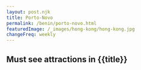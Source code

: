 ```yaml
---
layout: post.njk
title: Porto-Novo
permalink: /benin/porto-novo.html
featuredImage: /_images/hong-kong/hong-kong.jpg
changeFreq: weekly
---
```

## Must see attractions in {{title}}
